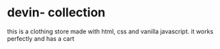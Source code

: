 # devin- collection


this is a clothing store made with html, css and vanilla javascript. it works perfectly and has a cart
